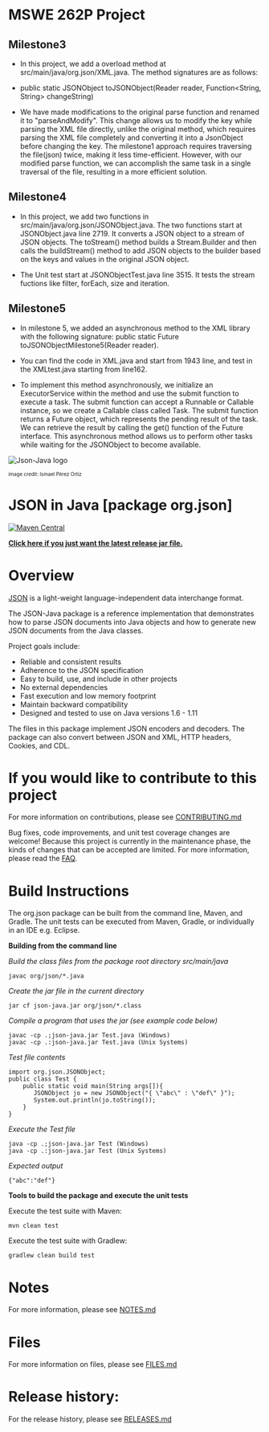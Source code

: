 # MSWE 262P Project

## Milestone3
- In this project, we add a overload method at src/main/java/org.json/XML.java. The method signatures are as follows:
- public static JSONObject toJSONObject(Reader reader, Function<String, String> changeString)

- We have made modifications to the original parse function and renamed it to "parseAndModify". This change allows us to modify the key while parsing the XML file directly, unlike the original method, which requires parsing the XML file completely and converting it into a JsonObject before changing the key. The milestone1 approach requires traversing the file(json) twice, making it less time-efficient. However, with our modified parse function, we can accomplish the same task in a single traversal of the file, resulting in a more efficient solution.

## Milestone4
- In this project, we add two functions in src/main/java/org.json/JSONObject.java.
The two functions start at JSONObject.java line 2719. It converts a JSON object to a stream of JSON objects. The toStream() method builds a Stream.Builder and then calls the buildStream() method to add JSON objects to the builder based on the keys and values in the original JSON object.

- The Unit test start at JSONObjectTest.java line 3515. It tests the stream fuctions like filter, forEach, size and iteration.

## Milestone5
- In milestone 5, we added an asynchronous method to the XML library with the following signature: public static Future<JSONObject> toJSONObjectMilestone5(Reader reader). 

- You can find the code in XML.java and start from 1943 line, and test in the XMLtest.java starting from line162.

- To implement this method asynchronously, we initialize an ExecutorService within the method and use the submit function to execute a task. The submit function can accept a Runnable or Callable instance, so we create a Callable class called Task. The submit function returns a Future object, which represents the pending result of the task. We can retrieve the result by calling the get() function of the Future interface. This asynchronous method allows us to perform other tasks while waiting for the JSONObject to become available.


![Json-Java logo](https://github.com/stleary/JSON-java/blob/master/images/JsonJava.png?raw=true)

<sub><sup>image credit: Ismael Pérez Ortiz</sup></sub>


JSON in Java [package org.json]
===============================

[![Maven Central](https://img.shields.io/maven-central/v/org.json/json.svg)](https://mvnrepository.com/artifact/org.json/json)

**[Click here if you just want the latest release jar file.](https://search.maven.org/remotecontent?filepath=org/json/json/20220924/json-20220924.jar)**


# Overview

[JSON](http://www.JSON.org/) is a light-weight language-independent data interchange format.

The JSON-Java package is a reference implementation that demonstrates how to parse JSON documents into Java objects and how to generate new JSON documents from the Java classes.

Project goals include:
* Reliable and consistent results
* Adherence to the JSON specification 
* Easy to build, use, and include in other projects
* No external dependencies
* Fast execution and low memory footprint
* Maintain backward compatibility
* Designed and tested to use on Java versions 1.6 - 1.11

The files in this package implement JSON encoders and decoders. The package can also convert between JSON and XML, HTTP headers, Cookies, and CDL.

# If you would like to contribute to this project

For more information on contributions, please see [CONTRIBUTING.md](https://github.com/stleary/JSON-java/blob/master/docs/CONTRIBUTING.md)

Bug fixes, code improvements, and unit test coverage changes are welcome! Because this project is currently in the maintenance phase, the kinds of changes that can be accepted are limited. For more information, please read the [FAQ](https://github.com/stleary/JSON-java/wiki/FAQ).

# Build Instructions

The org.json package can be built from the command line, Maven, and Gradle. The unit tests can be executed from Maven, Gradle, or individually in an IDE e.g. Eclipse.
 
**Building from the command line**

*Build the class files from the package root directory src/main/java*
````
javac org/json/*.java
````

*Create the jar file in the current directory*
````
jar cf json-java.jar org/json/*.class
````

*Compile a program that uses the jar (see example code below)*
````
javac -cp .;json-java.jar Test.java (Windows)
javac -cp .:json-java.jar Test.java (Unix Systems)
````

*Test file contents*

````
import org.json.JSONObject;
public class Test {
    public static void main(String args[]){
       JSONObject jo = new JSONObject("{ \"abc\" : \"def\" }");
       System.out.println(jo.toString());
    }
}
````

*Execute the Test file*
```` 
java -cp .;json-java.jar Test (Windows)
java -cp .:json-java.jar Test (Unix Systems)
````

*Expected output*

````
{"abc":"def"}
````

 
**Tools to build the package and execute the unit tests**

Execute the test suite with Maven:
```
mvn clean test
```

Execute the test suite with Gradlew:

```
gradlew clean build test
```

# Notes

For more information, please see [NOTES.md](https://github.com/stleary/JSON-java/blob/master/docs/NOTES.md)

# Files

For more information on files, please see [FILES.md](https://github.com/stleary/JSON-java/blob/master/docs/FILES.md)

# Release history:

For the release history, please see [RELEASES.md](https://github.com/stleary/JSON-java/blob/master/docs/RELEASES.md)

